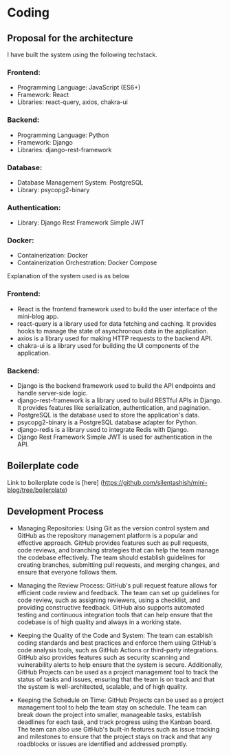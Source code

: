 # Coding

## Proposal for the architecture

I have built the system using the following techstack.

### Frontend:

- Programming Language: JavaScript (ES6+)
- Framework: React
- Libraries: react-query, axios, chakra-ui

### Backend:

- Programming Language: Python
- Framework: Django
- Libraries: django-rest-framework

### Database:

- Database Management System: PostgreSQL
- Library: psycopg2-binary

### Authentication:

- Library: Django Rest Framework Simple JWT

### Docker:

- Containerization: Docker
- Containerization Orchestration: Docker Compose

Explanation of the system used is as below

### Frontend:

- React is the frontend framework used to build the user interface of the mini-blog app.
- react-query is a library used for data fetching and caching. It provides hooks to manage the state of asynchronous data in the application.
- axios is a library used for making HTTP requests to the backend API.
- chakra-ui is a library used for building the UI components of the application.

### Backend:

- Django is the backend framework used to build the API endpoints and handle server-side logic.
- django-rest-framework is a library used to build RESTful APIs in Django. It provides features like serialization, authentication, and pagination.
- PostgreSQL is the database used to store the application's data.
- psycopg2-binary is a PostgreSQL database adapter for Python.
- django-redis is a library used to integrate Redis with Django.
- Django Rest Framework Simple JWT is used for authentication in the API.

## Boilerplate code

Link to boilerplate code is [here] (https://github.com/silentashish/mini-blog/tree/boilerplate)

## Development Process

- Managing Repositories:
  Using Git as the version control system and GitHub as the repository management platform is a popular and effective approach. GitHub provides features such as pull requests, code reviews, and branching strategies that can help the team manage the codebase effectively. The team should establish guidelines for creating branches, submitting pull requests, and merging changes, and ensure that everyone follows them.

- Managing the Review Process:
  GitHub's pull request feature allows for efficient code review and feedback. The team can set up guidelines for code review, such as assigning reviewers, using a checklist, and providing constructive feedback. GitHub also supports automated testing and continuous integration tools that can help ensure that the codebase is of high quality and always in a working state.

- Keeping the Quality of the Code and System:
  The team can establish coding standards and best practices and enforce them using GitHub's code analysis tools, such as GitHub Actions or third-party integrations. GitHub also provides features such as security scanning and vulnerability alerts to help ensure that the system is secure. Additionally, GitHub Projects can be used as a project management tool to track the status of tasks and issues, ensuring that the team is on track and that the system is well-architected, scalable, and of high quality.

- Keeping the Schedule on Time:
  GitHub Projects can be used as a project management tool to help the team stay on schedule. The team can break down the project into smaller, manageable tasks, establish deadlines for each task, and track progress using the Kanban board. The team can also use GitHub's built-in features such as issue tracking and milestones to ensure that the project stays on track and that any roadblocks or issues are identified and addressed promptly.
